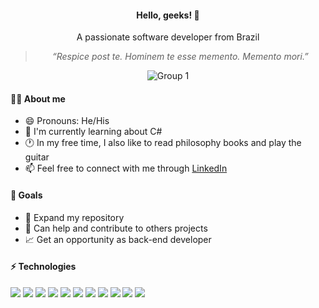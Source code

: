 <div align="center">

<h4>Hello, geeks! 👋</h4>

<p>A passionate software developer from Brazil</p>

>*“Respice post te. Hominem te esse memento. Memento mori.”*

![Group 1](https://user-images.githubusercontent.com/81364355/185987316-4fcb8951-cf82-461c-9828-b42c018dbf1c.png)
</div>

#### 👨‍💻 About me

- 😄 Pronouns: He/His 
- 🌱 I'm currently learning about C# 
- 🕐 In my free time, I also like to read philosophy books and play the guitar
- 📫 Feel free to connect with me through [LinkedIn](https://www.linkedin.com/in/wilsonsdr/)


#### 🎯 Goals 

- 📂 Expand my repository
- 🤝 Can help and contribute to others projects
- 📈 Get an opportunity as back-end developer

#### ⚡ Technologies

<div>
 <img src="https://img.shields.io/badge/HTML5-E34F26?style=for-the-badge&logo=html5&logoColor=white">
 <img src="https://img.shields.io/badge/CSS3-1572B6?style=for-the-badge&logo=css3&logoColor=white">
 <img src="https://img.shields.io/badge/Bootstrap-563D7C?style=for-the-badge&logo=bootstrap&logoColor=white">
 <img src="https://img.shields.io/badge/Sass-CC6699?style=for-the-badge&logo=sass&logoColor=white">
 <img src="https://img.shields.io/badge/Tailwind_CSS-38B2AC?style=for-the-badge&logo=tailwind-css&logoColor=white">
 <img src="https://img.shields.io/badge/JavaScript-323330?style=for-the-badge&logo=javascript&logoColor=F7DF1E">
 <img src="https://img.shields.io/badge/React-20232A?style=for-the-badge&logo=react&logoColor=61DAFB">
 <img src="https://img.shields.io/badge/TypeScript-007ACC?style=for-the-badge&logo=typescript&logoColor=white">
 <img src="https://img.shields.io/badge/.NET-512BD4?style=for-the-badge&logo=dotnet&logoColor=white">
 <img src="https://img.shields.io/badge/MySQL-005C84?style=for-the-badge&logo=mysql&logoColor=white">
 <img src="https://img.shields.io/badge/MongoDB-4EA94B?style=for-the-badge&logo=mongodb&logoColor=white">
</div>
